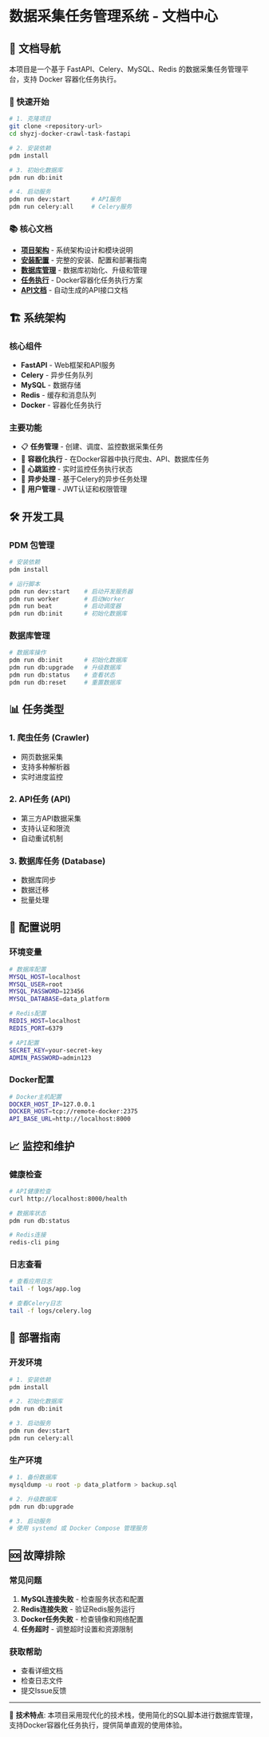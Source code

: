# 数据采集任务管理系统 - 文档中心

## 📖 文档导航

本项目是一个基于 FastAPI、Celery、MySQL、Redis 的数据采集任务管理平台，支持 Docker 容器化任务执行。

### 🚀 快速开始

```bash
# 1. 克隆项目
git clone <repository-url>
cd shyzj-docker-crawl-task-fastapi

# 2. 安装依赖
pdm install

# 3. 初始化数据库
pdm run db:init

# 4. 启动服务
pdm run dev:start      # API服务
pdm run celery:all     # Celery服务
```

### 📚 核心文档

- **[项目架构](项目架构.md)** - 系统架构设计和模块说明
- **[安装配置](安装配置.md)** - 完整的安装、配置和部署指南
- **[数据库管理](数据库管理.md)** - 数据库初始化、升级和管理
- **[任务执行](任务执行.md)** - Docker容器化任务执行方案
- **[API文档](http://localhost:8000/docs)** - 自动生成的API接口文档

## 🏗️ 系统架构

### 核心组件
- **FastAPI** - Web框架和API服务
- **Celery** - 异步任务队列
- **MySQL** - 数据存储
- **Redis** - 缓存和消息队列
- **Docker** - 容器化任务执行

### 主要功能
- 📋 **任务管理** - 创建、调度、监控数据采集任务
- 🐳 **容器化执行** - 在Docker容器中执行爬虫、API、数据库任务
- 💓 **心跳监控** - 实时监控任务执行状态
- 🔄 **异步处理** - 基于Celery的异步任务处理
- 👤 **用户管理** - JWT认证和权限管理

## 🛠️ 开发工具

### PDM 包管理
```bash
# 安装依赖
pdm install

# 运行脚本
pdm run dev:start    # 启动开发服务器
pdm run worker       # 启动Worker
pdm run beat         # 启动调度器
pdm run db:init      # 初始化数据库
```

### 数据库管理
```bash
# 数据库操作
pdm run db:init      # 初始化数据库
pdm run db:upgrade   # 升级数据库
pdm run db:status    # 查看状态
pdm run db:reset     # 重置数据库
```

## 📊 任务类型

### 1. 爬虫任务 (Crawler)
- 网页数据采集
- 支持多种解析器
- 实时进度监控

### 2. API任务 (API)
- 第三方API数据采集
- 支持认证和限流
- 自动重试机制

### 3. 数据库任务 (Database)
- 数据库同步
- 数据迁移
- 批量处理

## 🔧 配置说明

### 环境变量
```bash
# 数据库配置
MYSQL_HOST=localhost
MYSQL_USER=root
MYSQL_PASSWORD=123456
MYSQL_DATABASE=data_platform

# Redis配置
REDIS_HOST=localhost
REDIS_PORT=6379

# API配置
SECRET_KEY=your-secret-key
ADMIN_PASSWORD=admin123
```

### Docker配置
```bash
# Docker主机配置
DOCKER_HOST_IP=127.0.0.1
DOCKER_HOST=tcp://remote-docker:2375
API_BASE_URL=http://localhost:8000
```

## 📈 监控和维护

### 健康检查
```bash
# API健康检查
curl http://localhost:8000/health

# 数据库状态
pdm run db:status

# Redis连接
redis-cli ping
```

### 日志查看
```bash
# 查看应用日志
tail -f logs/app.log

# 查看Celery日志
tail -f logs/celery.log
```

## 🚀 部署指南

### 开发环境
```bash
# 1. 安装依赖
pdm install

# 2. 初始化数据库
pdm run db:init

# 3. 启动服务
pdm run dev:start
pdm run celery:all
```

### 生产环境
```bash
# 1. 备份数据库
mysqldump -u root -p data_platform > backup.sql

# 2. 升级数据库
pdm run db:upgrade

# 3. 启动服务
# 使用 systemd 或 Docker Compose 管理服务
```

## 🆘 故障排除

### 常见问题
1. **MySQL连接失败** - 检查服务状态和配置
2. **Redis连接失败** - 验证Redis服务运行
3. **Docker任务失败** - 检查镜像和网络配置
4. **任务超时** - 调整超时设置和资源限制

### 获取帮助
- 查看详细文档
- 检查日志文件
- 提交Issue反馈

---

📝 **技术特点**: 本项目采用现代化的技术栈，使用简化的SQL脚本进行数据库管理，支持Docker容器化任务执行，提供简单直观的使用体验。